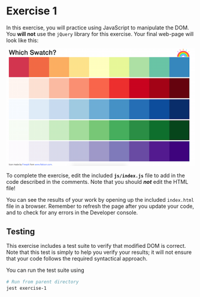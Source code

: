 # Exercise 1

In this exercise, you will practice using JavaScript to manipulate the DOM. You **will not** use the `jQuery` library for this exercise. Your final web-page will look like this:

![rows of color swatches](img/complete.png)

To complete the exercise, edit the included **`js/index.js`** file to add in the code described in the comments. Note that you should ___not___ edit the HTML file!

You can see the results of your work by opening up the included `index.html` file in a browser. Remember to refresh the page after you update your code, and to check for any errors in the Developer console.

## Testing
This exercise includes a test suite to verify that modified DOM is correct. Note that this test is simply to help you verify your results; it will not ensure that your code follows the required syntactical approach.

You can run the test suite using

```bash
# Run from parent directory
jest exercise-1
```
